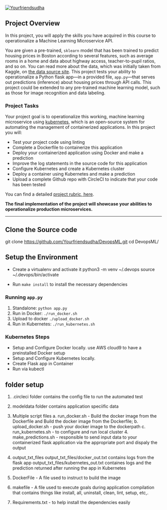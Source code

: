 [![Yourfriendsudha](https://circleci.com/gh/Yourfriendsudha/DevopsML.svg?style=svg)](https://circleci.com/gh/Yourfriendsudha/DevopsML)

## Project Overview

In this project, you will apply the skills you have acquired in this course to operationalize a Machine Learning Microservice API. 

You are given a pre-trained, `sklearn` model that has been trained to predict housing prices in Boston according to several features, such as average rooms in a home and data about highway access, teacher-to-pupil ratios, and so on. You can read more about the data, which was initially taken from Kaggle, on [the data source site](https://www.kaggle.com/c/boston-housing). This project tests your ability to operationalize a Python flask app—in a provided file, `app.py`—that serves out predictions (inference) about housing prices through API calls. This project could be extended to any pre-trained machine learning model, such as those for image recognition and data labeling.

### Project Tasks

Your project goal is to operationalize this working, machine learning microservice using [kubernetes](https://kubernetes.io/), which is an open-source system for automating the management of containerized applications. In this project you will:
* Test your project code using linting
* Complete a Dockerfile to containerize this application
* Deploy your containerized application using Docker and make a prediction
* Improve the log statements in the source code for this application
* Configure Kubernetes and create a Kubernetes cluster
* Deploy a container using Kubernetes and make a prediction
* Upload a complete Github repo with CircleCI to indicate that your code has been tested

You can find a detailed [project rubric, here](https://review.udacity.com/#!/rubrics/2576/view).

**The final implementation of the project will showcase your abilities to operationalize production microservices.**

---
## Clone the Source code

git clone https://github.com/Yourfriendsudha/DevopsML.git
cd DevopsML/

## Setup the Environment

* Create a virtualenv and activate it
python3 -m venv ~/.devops
source ~/.devops/bin/activate

* Run `make install` to install the necessary dependencies


### Running `app.py`

1. Standalone:  `python app.py`
2. Run in Docker:  `./run_docker.sh`
3. Upload to docker `./upload_docker.sh`
4. Run in Kubernetes:  `./run_kubernetes.sh`

### Kubernetes Steps

* Setup and Configure Docker locally. use AWS cloud9 to have a preinstalled Docker setup
* Setup and Configure Kubernetes locally. 
* Create Flask app in Container
* Run via kubectl

## folder setup
1. .circleci folder contains the config file to run the automated test
2. modeldata folder contains application speciific data 
3. Multiple script files
   a. run_docker.sh - Build the docker image from the Dockerfile and Build the docker image from the Dockerfile;
   b. upload_docker.sh - push your docker image to the dockerpath
   c. run_kubernetes.sh - to configure and run local cluster 
   4. make_predictions.sh - responsible to send input data to your containerized flask application via the appropriate port and dispaly the output
   
4. output_txt_files
output_txt_files/docker_out.txt contains logs from the flask app
output_txt_files/kubernetes_out.txt containes logs and the prediction returned after running the app in Kubernetes

5. DockerFile - A file used to instruct to build the image

6. makefile - A file used to execute goals during application compilation that contains things like  install, all, uninstall, clean, lint, setup, etc,.

7. Requirements.txt -  to help install the dependencies easily




